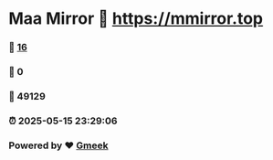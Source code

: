 # Maa Mirror :link: https://mmirror.top 
### :page_facing_up: [16](https://mmirror.top/tag.html) 
### :speech_balloon: 0 
### :hibiscus: 49129 
### :alarm_clock: 2025-05-15 23:29:06 
### Powered by :heart: [Gmeek](https://github.com/Meekdai/Gmeek)
